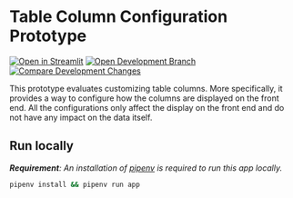 # Table Column Configuration Prototype

[![Open in Streamlit](https://static.streamlit.io/badges/streamlit_badge_black_white.svg)](https://share.streamlit.io/lukasmasuch/st-playground/main/prototypes/table-column-config/app.py)
[![Open Development Branch](https://img.shields.io/badge/-feature%20branch-blue?style=flat&logo=git&logoColor=white)](https://github.com/LukasMasuch/streamlit/tree/feature/interactiv-table-custom-columns)
[![Compare Development Changes](https://img.shields.io/badge/-compare%20changes-blue?style=flat&logo=github&logoColor=white)](https://github.com/streamlit/streamlit/compare/develop...LukasMasuch:feature/interactiv-table-custom-columns)


This prototype evaluates customizing table columns. More specifically, it provides
a way to configure how the columns are displayed on the front end. All the configurations only affect the display
on the front end and do not have any impact on the data itself.

## Run locally

_**Requirement**: An installation of [pipenv](https://github.com/pypa/pipenv) is required to run this app locally._

```bash
pipenv install && pipenv run app
```
